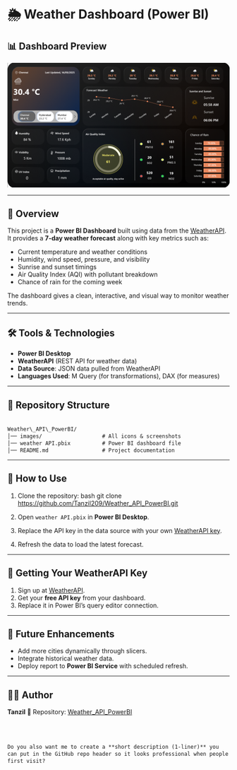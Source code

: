 # 🌦️ Weather Dashboard (Power BI)

## 📊 Dashboard Preview

![Dashboard Screenshot](https://github.com/Tanzil209/Weather_API_PowerBI/raw/main/images/Screenshot_output.png)

---

## 📌 Overview
This project is a **Power BI Dashboard** built using data from the [WeatherAPI](https://www.weatherapi.com/).  
It provides a **7-day weather forecast** along with key metrics such as:

- Current temperature and weather conditions  
- Humidity, wind speed, pressure, and visibility  
- Sunrise and sunset timings  
- Air Quality Index (AQI) with pollutant breakdown  
- Chance of rain for the coming week  

The dashboard gives a clean, interactive, and visual way to monitor weather trends.

---

## 🛠️ Tools & Technologies
- **Power BI Desktop**  
- **WeatherAPI** (REST API for weather data)  
- **Data Source**: JSON data pulled from WeatherAPI  
- **Languages Used**: M Query (for transformations), DAX (for measures)

---

## 📂 Repository Structure
```

Weather\_API\_PowerBI/
│── images/                   # All icons & screenshots
│── weather API.pbix          # Power BI dashboard file
│── README.md                 # Project documentation

````

---

## 🚀 How to Use
1. Clone the repository:
bash
   git clone https://github.com/Tanzil209/Weather_API_PowerBI.git

2. Open `weather API.pbix` in **Power BI Desktop**.
3. Replace the API key in the data source with your own [WeatherAPI key](https://www.weatherapi.com/my/).
4. Refresh the data to load the latest forecast.

---

## 🔑 Getting Your WeatherAPI Key

1. Sign up at [WeatherAPI](https://www.weatherapi.com/).
2. Get your **free API key** from your dashboard.
3. Replace it in Power BI’s query editor connection.

---

## 📌 Future Enhancements

* Add more cities dynamically through slicers.
* Integrate historical weather data.
* Deploy report to **Power BI Service** with scheduled refresh.

---

## 👨‍💻 Author

**Tanzil**
📂 Repository: [Weather\_API\_PowerBI](https://github.com/Tanzil209/Weather_API_PowerBI/tree/main)

```

  

Do you also want me to create a **short description (1-liner)** you can put in the GitHub repo header so it looks professional when people first visit?
```
